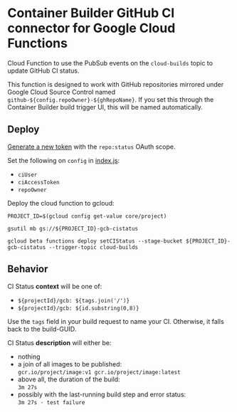 # Container Builder GitHub CI connector for Google Cloud Functions
Cloud Function to use the PubSub events on the `cloud-builds` topic to update GitHub CI status.

This function is designed to work with GitHub repositories mirrored under Google Cloud Source Control named `github-${config.repoOwner}-${ghRepoName}`.
If you set this through the Container Builder build trigger UI, this will be named automatically.

## Deploy
[Generate a new token](https://github.com/settings/tokens) with the `repo:status` OAuth scope.

Set the following on `config` in [index.js](./index.js):
- `ciUser`
- `ciAccessToken`
- `repoOwner`

Deploy the cloud function to gcloud:
```
PROJECT_ID=$(gcloud config get-value core/project)

gsutil mb gs://${PROJECT_ID}-gcb-cistatus

gcloud beta functions deploy setCIStatus --stage-bucket ${PROJECT_ID}-gcb-cistatus --trigger-topic cloud-builds
```

## Behavior
CI Status **context** will be one of:
- `${projectId}/gcb: ${tags.join('/')}`
- `${projectId}/gcb: ${id.substring(0,8)}`

Use the `tags` field in your build request to name your CI.
Otherwise, it falls back to the build-GUID.

CI Status **description** will either be:
- nothing
- a join of all images to be published:  
  `gcr.io/project/image:v1 gcr.io/project/image:latest`
- above all, the duration of the build:  
  `3m 27s`
- possibly with the last-running build step and error status:  
  `3m 27s · test failure`
